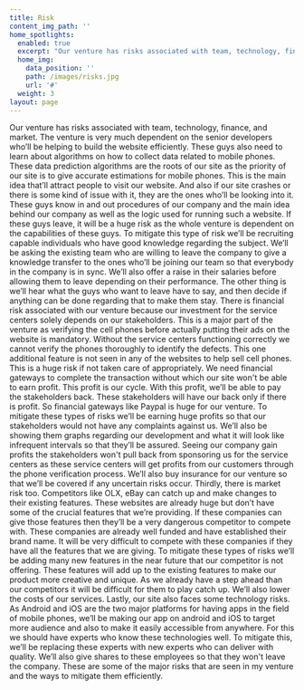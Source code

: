 ```yaml
---
title: Risk
content_img_path: ''
home_spotlights:
  enabled: true
  excerpt: "Our venture has risks associated with team, technology, finance, and market. The venture is very\r much dependent on the senior developers who’ll be helping to build the website efficiently."
  home_img:
    data_position: ''
    path: /images/risks.jpg
    url: '#'
  weight: 3
layout: page
---
```

Our venture has risks associated with team, technology, finance, and market. The venture is very much dependent on the senior developers who’ll be helping to build the website efficiently. These guys also need to learn about algorithms on how to collect data related to mobile phones. These data prediction algorithms are the roots of our site as the priority of our site is to give accurate estimations for mobile phones. This is the main idea that’ll attract people to visit our website. And also if our site crashes or there is some kind of issue with it, they are the ones who’ll be looking into it. These guys know in and out procedures of our company and the main idea behind our company as well as the logic used for running such a website. If these guys leave, it will be a huge risk as the whole venture is dependent on the capabilities of these guys. To mitigate this type of risk we’ll be recruiting capable individuals who have good knowledge regarding the subject. We’ll be asking the existing team who are willing to leave the company to give a knowledge transfer to the ones who’ll be joining our team so that everybody in the company is in sync. We’ll also offer a raise in their salaries before allowing them to leave depending on their performance. The other thing is we’ll hear what the guys who want to leave have to say, and then decide if anything can be done regarding that to make them stay. There is financial risk associated with our venture because our investment for the service centers solely depends on our stakeholders. This is a major part of the venture as verifying the cell phones before actually putting their ads on the website is mandatory. Without the service centers functioning correctly we cannot verify the phones thoroughly to identify the defects. This one additional feature is not seen in any of the websites to help sell cell phones. This is a huge risk if not taken care of appropriately. We need financial gateways to complete the transaction without which our site won't be able to earn profit. This profit is our cycle. With this profit, we’ll be able to pay the stakeholders back. These stakeholders will have our back only if there is profit. So financial gateways like Paypal is huge for our venture. To mitigate these types of risks we’ll be earning huge profits so that our stakeholders would not have any complaints against us. We’ll also be showing them graphs regarding our development and what it will look like infrequent intervals so that they’ll be assured. Seeing our company gain profits the stakeholders won't pull back from sponsoring us for the service centers as these service centers will get profits from our customers through the phone verification process. We’ll also buy insurance for our venture so that we’ll be covered if any uncertain risks occur. Thirdly, there is market risk too. Competitors like OLX, eBay can catch up and make changes to their existing features. These websites are already huge but don’t have some of the crucial features that we’re providing. If these companies can give those features then they’ll be a very dangerous competitor to compete with. These companies are already well funded and have established their brand name. It will be very difficult to compete with these companies if they have all the features that we are giving. To mitigate these types of risks we’ll be adding many new features in the near future that our competitor is not offering. These features will add up to the existing features to make our product more creative and unique. As we already have a step ahead than our competitors it will be difficult for them to play catch up. We’ll also lower the costs of our services. Lastly, our site also faces some technology risks. As Android and iOS are the two major platforms for having apps in the field of mobile phones, we’ll be making our app on android and iOS to target more audience and also to make it easily accessible from anywhere. For this we should have experts who know these technologies well. To mitigate this, we’ll be replacing these experts with new experts who can deliver with quality. We’ll also give shares to these employees so that they won't leave the company. These are some of the major risks that are seen in my venture and the ways to mitigate them efficiently.
